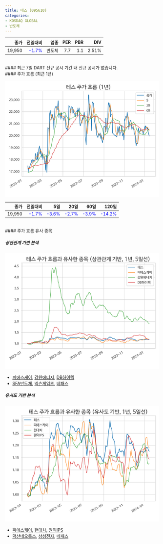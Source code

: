 ```yaml
---
title: 테스 (095610)
categories:
- KOSDAQ GLOBAL
- 반도체
---
```


|**종가**|**전일대비**|**업종**|**PER**|**PBR**|**DIV**|
|-------:|-----------:|-------:|------:|------:|------:|
|19,950|<span style="color: blue">-1.7%</span>|반도체|7.7|1.1|2.51%|

<!-- more -->

<br>
#### 최근 7일 DART 신규 공시
기간 내 신규 공시가 없습니다.

<br>
#### 주가 흐름 (최근 1년)

![095610](/assets/images/stock/095610.png)

|**종가**|**전일대비**|**5일**|**20일**|**60일**|**120일**|
|---:|-------:|--:|---:|---:|----:|
|19,950|<span style="color: blue">-1.7%</span>|<span style="color: blue">-3.6%</span>|<span style="color: blue">-2.7%</span>|<span style="color: blue">-3.9%</span>|<span style="color: blue">-14.2%</span>|

<br>
#### 주가 흐름 유사 종목

##### 상관관계 기반 분석

![095610](/assets/images/stock/095610_corr.png)
- [피에스케이](/319660/), [강원에너지](/114190/), [DB하이텍](/000990/)
- [SFA반도체](/036540/), [넥슨게임즈](/225570/), [네패스](/033640/)

##### 유사도 기반 분석

![095610](/assets/images/stock/095610_sim.png)
- [피에스케이](/319660/), [현대차](/005380/), [원익IPS](/240810/)
- [덕산네오룩스](/213420/), [삼성전자](/005930/), [네패스](/033640/)